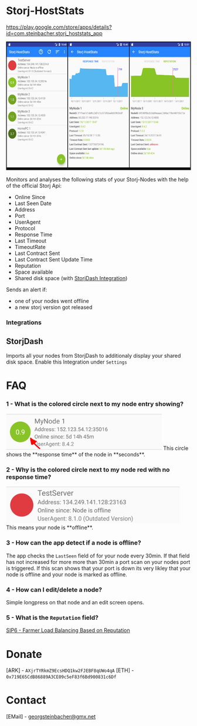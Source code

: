 # Storj-HostStats
https://play.google.com/store/apps/details?id=com.steinbacher.storj_hoststats_app

<img src="https://raw.githubusercontent.com/geckogecko/storj_hoststats_app/master/screenshots/joined.jpg" alt="Screenshots" height="350"/>

Monitors and analyses the following stats of your Storj-Nodes with the help of the official Storj Api:
- Online Since
- Last Seen Date
- Address
- Port
- UserAgent
- Protocol 
- Response Time
- Last Timeout 
- TimeoutRate
- Last Contract Sent
- Last Contract Sent Update Time 
- Reputation
- Space available
- Shared disk space (with [StorjDash Integration](www.storjdash.com))

Sends an alert if:

- one of your nodes went offline
- a new storj version got released

### Integrations
## StorjDash
Imports all your nodes from StorjDash to additionaly display your shared disk space. Enable this Integration under `Settings`

# FAQ

### 1 - What is the colored circle next to my node entry showing? 
<img src="https://raw.githubusercontent.com/geckogecko/storj_hoststats_app/master/screenshots/FAQ/line_example1.png" alt="line_example_online" height="100"/>
This circle shows the **response time** of the node in **seconds**.


### 2 - Why is the colored circle next to my node **red** with no response time?
<img src="https://raw.githubusercontent.com/geckogecko/storj_hoststats_app/master/screenshots/FAQ/line_example_offline.png" alt="line_example_offline" height="100"/>
This means your node is **offline**. 


### 3 - How can the app detect if a node is offline? 

The app checks the `LastSeen` field of for your node every 30min. If that field has not increased for more more than 30min a port scan on your nodes port is triggered. If this scan shows that your port is down its very likley that your node is offline and your node is marked as offline. 

### 4 - How can I edit/delete a node?
Simple longpress on that node and an edit screen opens.

### 5 - What is the `Reputation` field?

[SIP6 - Farmer Load Balancing Based on Reputation](https://github.com/Storj/sips/blob/master/sip-0006.md)



# Donate

[ѦRK] - `AXjrTYRkmZ9EcsHDQ1kw2FJEBF8qUWo4qA`
[ETH] - `0x719E65CdB86889A3CE09c5eF83f6Bd900831c6Df`


# Contact


[EMail] - georgsteinbacher@gmx.net



